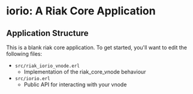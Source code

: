 iorio: A Riak Core Application
======================================

Application Structure
---------------------

This is a blank riak core application. To get started, you'll want to edit the
following files:

* `src/riak_iorio_vnode.erl`
  * Implementation of the riak_core_vnode behaviour
* `src/iorio.erl`
  * Public API for interacting with your vnode
